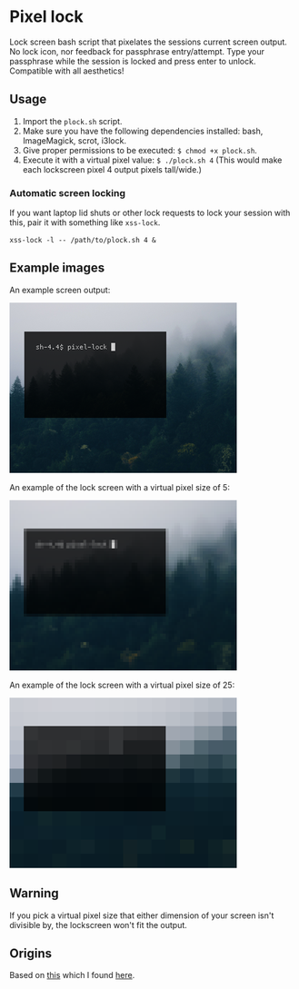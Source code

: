 # Pixel lock

Lock screen bash script that pixelates the sessions current screen output.
No lock icon, nor feedback for passphrase entry/attempt.
Type your passphrase while the session is locked and press enter to unlock.
Compatible with all aesthetics!

## Usage

1. Import the `plock.sh` script.
1. Make sure you have the following dependencies installed: bash, ImageMagick, scrot, i3lock.
1. Give proper permissions to be executed: `$ chmod +x plock.sh`.
1. Execute it with a virtual pixel value: `$ ./plock.sh 4` (This would make each lockscreen pixel 4 output pixels tall/wide.)

### Automatic screen locking

If you want laptop lid shuts or other lock requests to lock your session with this, pair it with something like `xss-lock`.

    xss-lock -l -- /path/to/plock.sh 4 &

## Example images

An example screen output:

![](images/example-pre-lock.png)

An example of the lock screen with a virtual pixel size of 5:

![](images/example-pixel-size-5.png)

An example of the lock screen with a virtual pixel size of 25:

![](images/example-pixel-size-25.png)

## Warning

If you pick a virtual pixel size that either dimension of your screen isn't divisible by, the lockscreen won't fit the output.

## Origins 

Based on [this](https://github.com/savoca/dotfiles/blob/gray/home/.bin/scripts/lock.sh) which I found [here](https://www.reddit.com/r/unixporn/comments/3358vu/i3lock_unixpornworthy_lock_screen/).
